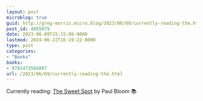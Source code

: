 ```yaml
---
layout: post
microblog: true
guid: http://greg-morris.micro.blog/2023/06/09/currently-reading-the.html
post_id: 4055079
date: 2023-06-09T15:15:09-0000
lastmod: 2024-06-22T16:19:22-0000
type: post
categories:
- "Books"
books:
- 9781473566897
url: /2023/06/09/currently-reading-the.html
---
```

Currently reading: [The Sweet Spot](https://micro.blog/books/9781473566897) by Paul Bloom 📚
